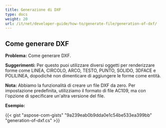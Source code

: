 ```yaml
---
title: Generazione di DXF
type: docs
weight: 20
url: /it/net/developer-guide/how-to/generate-file/generation-of-dxf/
---
```


## **Come generare DXF**

**Problema:** Come generare DXF.

**Suggerimenti:** Per questo puoi utilizzare diversi oggetti per renderizzare forme come LINEA, CIRCOLO, ARCO, TESTO, PUNTO, SOLIDO, 3DFACE e POLILINEA, dopodiché non dimenticare di aggiungere le forme come entità.

**Nota:** Abbiamo la funzionalità di creare un file DXF da zero. 
Per impostazione predefinita, utilizziamo il formato di file AC109, ma con l'opzione di specificare un'altra versione del file.

**Esempio:**

{{< gist "aspose-com-gists" "9a239eab0b9dda0e1c54be533ea399bb" "generation-of-dxf.cs" >}}

